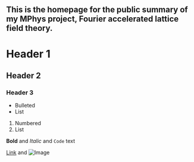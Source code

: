 ## This is the homepage for the public summary of my MPhys project, Fourier accelerated lattice field theory.





# Header 1
## Header 2
### Header 3

- Bulleted  
- List

1. Numbered
2. List

**Bold** and _Italic_ and `Code` text

[Link](url) and ![Image](src)


